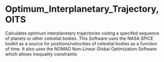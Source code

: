 # Optimum_Interplanetary_Trajectory, OITS
Calculates optimum interplanetary trajectories visitng a specifed sequence of planets or other celestial bodies.
This Software uses the NASA SPICE toolkit as a source for positions/velocities of celestial bodies as a function of time.
It also uses the NOMAD Non-Linear Global Optimization Software which allows inequality constraints
